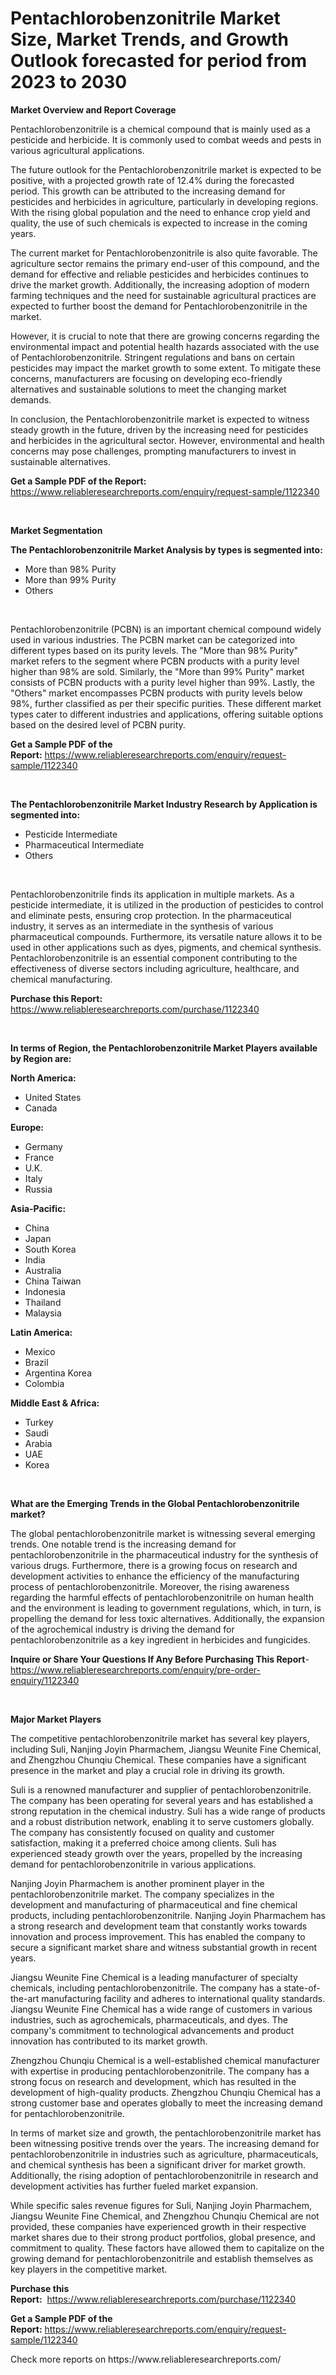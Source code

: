 <p><h1>Pentachlorobenzonitrile Market Size, Market Trends, and Growth Outlook forecasted for period from 2023 to 2030</h1></p><p><strong>Market Overview and Report Coverage</strong></p>
<p><p>Pentachlorobenzonitrile is a chemical compound that is mainly used as a pesticide and herbicide. It is commonly used to combat weeds and pests in various agricultural applications.</p><p>The future outlook for the Pentachlorobenzonitrile market is expected to be positive, with a projected growth rate of 12.4% during the forecasted period. This growth can be attributed to the increasing demand for pesticides and herbicides in agriculture, particularly in developing regions. With the rising global population and the need to enhance crop yield and quality, the use of such chemicals is expected to increase in the coming years.</p><p>The current market for Pentachlorobenzonitrile is also quite favorable. The agriculture sector remains the primary end-user of this compound, and the demand for effective and reliable pesticides and herbicides continues to drive the market growth. Additionally, the increasing adoption of modern farming techniques and the need for sustainable agricultural practices are expected to further boost the demand for Pentachlorobenzonitrile in the market.</p><p>However, it is crucial to note that there are growing concerns regarding the environmental impact and potential health hazards associated with the use of Pentachlorobenzonitrile. Stringent regulations and bans on certain pesticides may impact the market growth to some extent. To mitigate these concerns, manufacturers are focusing on developing eco-friendly alternatives and sustainable solutions to meet the changing market demands.</p><p>In conclusion, the Pentachlorobenzonitrile market is expected to witness steady growth in the future, driven by the increasing need for pesticides and herbicides in the agricultural sector. However, environmental and health concerns may pose challenges, prompting manufacturers to invest in sustainable alternatives.</p></p>
<p><strong>Get a Sample PDF of the Report:</strong> <a href="https://www.reliableresearchreports.com/enquiry/request-sample/1122340">https://www.reliableresearchreports.com/enquiry/request-sample/1122340</a></p>
<p>&nbsp;</p>
<p><strong>Market Segmentation</strong></p>
<p><strong>The Pentachlorobenzonitrile Market Analysis by types is segmented into:</strong></p>
<p><ul><li>More than 98% Purity</li><li>More than 99% Purity</li><li>Others</li></ul></p>
<p>&nbsp;</p>
<p><p>Pentachlorobenzonitrile (PCBN) is an important chemical compound widely used in various industries. The PCBN market can be categorized into different types based on its purity levels. The "More than 98% Purity" market refers to the segment where PCBN products with a purity level higher than 98% are sold. Similarly, the "More than 99% Purity" market consists of PCBN products with a purity level higher than 99%. Lastly, the "Others" market encompasses PCBN products with purity levels below 98%, further classified as per their specific purities. These different market types cater to different industries and applications, offering suitable options based on the desired level of PCBN purity.</p></p>
<p><strong>Get a Sample PDF of the Report:</strong>&nbsp;<a href="https://www.reliableresearchreports.com/enquiry/request-sample/1122340">https://www.reliableresearchreports.com/enquiry/request-sample/1122340</a></p>
<p>&nbsp;</p>
<p><strong>The Pentachlorobenzonitrile Market Industry Research by Application is segmented into:</strong></p>
<p><ul><li>Pesticide Intermediate</li><li>Pharmaceutical Intermediate</li><li>Others</li></ul></p>
<p>&nbsp;</p>
<p><p>Pentachlorobenzonitrile finds its application in multiple markets. As a pesticide intermediate, it is utilized in the production of pesticides to control and eliminate pests, ensuring crop protection. In the pharmaceutical industry, it serves as an intermediate in the synthesis of various pharmaceutical compounds. Furthermore, its versatile nature allows it to be used in other applications such as dyes, pigments, and chemical synthesis. Pentachlorobenzonitrile is an essential component contributing to the effectiveness of diverse sectors including agriculture, healthcare, and chemical manufacturing.</p></p>
<p><strong>Purchase this Report:</strong>&nbsp; <a href="https://www.reliableresearchreports.com/purchase/1122340">https://www.reliableresearchreports.com/purchase/1122340</a></p>
<p>&nbsp;</p>
<p><strong>In terms of Region, the Pentachlorobenzonitrile Market Players available by Region are:</strong></p>
<p>
    <p> <strong> North America: </strong>
        <ul>
            <li>United States</li>
            <li>Canada</li>
        </ul>
        </p> 
    <p> <strong> Europe: </strong>
        <ul>
            <li>Germany</li>
            <li>France</li>
            <li>U.K.</li>
            <li>Italy</li>
            <li>Russia</li>
        </ul>
        </p> 
    <p> <strong> Asia-Pacific: </strong>
        <ul>
            <li>China</li>
            <li>Japan</li>
            <li>South Korea</li>
            <li>India</li>
            <li>Australia</li>
            <li>China Taiwan</li>
            <li>Indonesia</li>
            <li>Thailand</li>
            <li>Malaysia</li>
        </ul>
        </p> 
    <p> <strong> Latin America: </strong>
        <ul>
            <li>Mexico</li>
            <li>Brazil</li>
            <li>Argentina Korea</li>
            <li>Colombia</li>
        </ul>
        </p> 
    <p> <strong> Middle East & Africa: </strong>
        <ul>
            <li>Turkey</li>
            <li>Saudi</li>
            <li>Arabia</li>
            <li>UAE</li>
            <li>Korea</li>
        </ul>
    </p>
    </p>
<p>&nbsp;</p>
<p><strong>What are the Emerging Trends in the Global Pentachlorobenzonitrile market?</strong></p>
<p><p>The global pentachlorobenzonitrile market is witnessing several emerging trends. One notable trend is the increasing demand for pentachlorobenzonitrile in the pharmaceutical industry for the synthesis of various drugs. Furthermore, there is a growing focus on research and development activities to enhance the efficiency of the manufacturing process of pentachlorobenzonitrile. Moreover, the rising awareness regarding the harmful effects of pentachlorobenzonitrile on human health and the environment is leading to government regulations, which, in turn, is propelling the demand for less toxic alternatives. Additionally, the expansion of the agrochemical industry is driving the demand for pentachlorobenzonitrile as a key ingredient in herbicides and fungicides.</p></p>
<p><strong>Inquire or Share Your Questions If Any Before Purchasing This Report</strong>- <a href="https://www.reliableresearchreports.com/enquiry/pre-order-enquiry/1122340">https://www.reliableresearchreports.com/enquiry/pre-order-enquiry/1122340</a></p>
<p>&nbsp;</p>
<p><strong>Major Market Players</strong></p>
<p><p>The competitive pentachlorobenzonitrile market has several key players, including Suli, Nanjing Joyin Pharmachem, Jiangsu Weunite Fine Chemical, and Zhengzhou Chunqiu Chemical. These companies have a significant presence in the market and play a crucial role in driving its growth.</p><p>Suli is a renowned manufacturer and supplier of pentachlorobenzonitrile. The company has been operating for several years and has established a strong reputation in the chemical industry. Suli has a wide range of products and a robust distribution network, enabling it to serve customers globally. The company has consistently focused on quality and customer satisfaction, making it a preferred choice among clients. Suli has experienced steady growth over the years, propelled by the increasing demand for pentachlorobenzonitrile in various applications.</p><p>Nanjing Joyin Pharmachem is another prominent player in the pentachlorobenzonitrile market. The company specializes in the development and manufacturing of pharmaceutical and fine chemical products, including pentachlorobenzonitrile. Nanjing Joyin Pharmachem has a strong research and development team that constantly works towards innovation and process improvement. This has enabled the company to secure a significant market share and witness substantial growth in recent years.</p><p>Jiangsu Weunite Fine Chemical is a leading manufacturer of specialty chemicals, including pentachlorobenzonitrile. The company has a state-of-the-art manufacturing facility and adheres to international quality standards. Jiangsu Weunite Fine Chemical has a wide range of customers in various industries, such as agrochemicals, pharmaceuticals, and dyes. The company's commitment to technological advancements and product innovation has contributed to its market growth.</p><p>Zhengzhou Chunqiu Chemical is a well-established chemical manufacturer with expertise in producing pentachlorobenzonitrile. The company has a strong focus on research and development, which has resulted in the development of high-quality products. Zhengzhou Chunqiu Chemical has a strong customer base and operates globally to meet the increasing demand for pentachlorobenzonitrile.</p><p>In terms of market size and growth, the pentachlorobenzonitrile market has been witnessing positive trends over the years. The increasing demand for pentachlorobenzonitrile in industries such as agriculture, pharmaceuticals, and chemical synthesis has been a significant driver for market growth. Additionally, the rising adoption of pentachlorobenzonitrile in research and development activities has further fueled market expansion.</p><p>While specific sales revenue figures for Suli, Nanjing Joyin Pharmachem, Jiangsu Weunite Fine Chemical, and Zhengzhou Chunqiu Chemical are not provided, these companies have experienced growth in their respective market shares due to their strong product portfolios, global presence, and commitment to quality. These factors have allowed them to capitalize on the growing demand for pentachlorobenzonitrile and establish themselves as key players in the competitive market.</p></p>
<p><strong>Purchase this Report:</strong>&nbsp;&nbsp;<a href="https://www.reliableresearchreports.com/purchase/1122340">https://www.reliableresearchreports.com/purchase/1122340</a></p>
<p></p>
<p><strong>Get a Sample PDF of the Report:</strong>&nbsp;<a href="https://www.reliableresearchreports.com/enquiry/request-sample/1122340">https://www.reliableresearchreports.com/enquiry/request-sample/1122340</a></p>
<p>Check more reports on https://www.reliableresearchreports.com/</p>